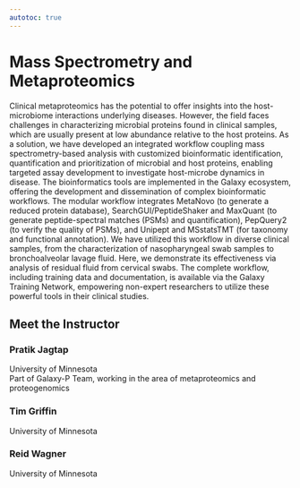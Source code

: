 ```yaml
---
autotoc: true
---
```


<slot name="/events/gcc2024/header" />
<div class="text-center">

# Mass Spectrometry and Metaproteomics

</div>

Clinical metaproteomics has the potential to offer insights into the host-microbiome interactions underlying diseases. However, the field faces challenges in characterizing microbial proteins found in clinical samples, which are usually present at low abundance relative to the host proteins. As a solution, we have developed an integrated workflow coupling mass spectrometry-based analysis with customized bioinformatic identification, quantification and prioritization of microbial and host proteins, enabling targeted assay development to investigate host-microbe dynamics in disease. The bioinformatics tools are implemented in the Galaxy ecosystem, offering the development and dissemination of complex bioinformatic workflows. The modular workflow integrates MetaNovo (to generate a reduced protein database), SearchGUI/PeptideShaker and MaxQuant (to generate peptide-spectral matches (PSMs) and quantification), PepQuery2 (to verify the quality of PSMs), and Unipept and MSstatsTMT (for taxonomy and functional annotation). We have utilized this workflow in diverse clinical samples, from the characterization of nasopharyngeal swab samples to bronchoalveolar lavage fluid. Here, we demonstrate its effectiveness via analysis of residual fluid from cervical swabs. The complete workflow, including training data and documentation, is available via the Galaxy Training Network, empowering non-expert researchers to utilize these powerful tools in their clinical studies.

## Meet the Instructor

### Pratik Jagtap

University of Minnesota <br>
Part of Galaxy-P Team, working in the area of metaproteomics and proteogenomics

### Tim Griffin

University of Minnesota

### Reid Wagner

University of Minnesota